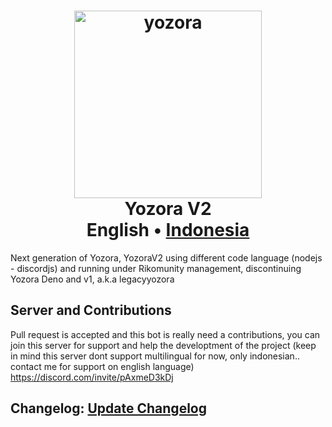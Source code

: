 <h1 align=center>
<a href="https://i.ibb.co/qY4NSd6/yozora.png"><img title="Click to view image" src="https://i.ibb.co/qY4NSd6/yozora.png" alt="yozora" border="0" width="300" height="300"></a>
  <br>
  Yozora V2
  <br>
  English</a> •
  <a href="md/README-ID.md">Indonesia</a>
</h1>
Next generation of Yozora, YozoraV2 using different code language (nodejs - discordjs) and running under Rikomunity management, discontinuing Yozora Deno and v1, a.k.a legacyyozora
<br>

## Server and Contributions
Pull request is accepted and this bot is really need a contributions, you can join this server for support and help the developtment of the project
(keep in mind this server dont support multilingual for now, only indonesian.. contact me for support on english language)
https://discord.com/invite/pAxmeD3kDj

## Changelog: [Update Changelog](https://github.com/rickynolep/Yozora/blob/main/md/CHANGELOG.md)